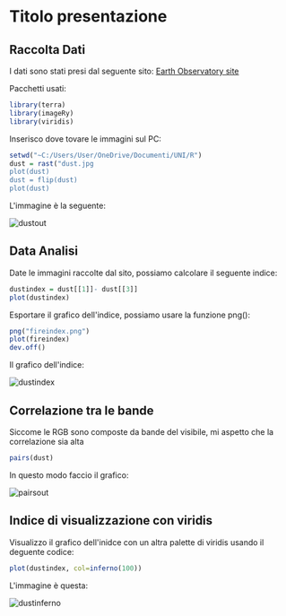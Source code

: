 # Titolo presentazione 
## Raccolta Dati

I dati sono stati presi dal seguente sito:  [Earth Observatory site](https://earthobservatory.nasa.gov/)

Pacchetti usati:
``` r
library(terra)
library(imageRy)
library(viridis)
```

Inserisco dove tovare le immagini sul PC:
``` r
setwd("~C:/Users/User/OneDrive/Documenti/UNI/R")
dust = rast("dust.jpg
plot(dust)
dust = flip(dust)
plot(dust)
```

L'immagine è la seguente:

![dustout](https://github.com/user-attachments/assets/c9e950e6-05ad-463c-89bc-b2d81a808b7d)

## Data Analisi

Date le immagini raccolte dal sito, possiamo calcolare il seguente indice: 
``` r
dustindex = dust[[1]]- dust[[3]]
plot(dustindex)
```

Esportare il grafico dell'indice, possiamo usare la funzione png():
``` r
png("fireindex.png")
plot(fireindex)
dev.off()
```

Il grafico dell'indice:

![dustindex](https://github.com/user-attachments/assets/1d99d740-0f43-4f7a-b50f-a0ddb78321fe)

## Correlazione tra le bande

Siccome le RGB sono composte da bande del visibile, mi aspetto che la correlazione sia alta
``` r
pairs(dust)
```
In questo modo faccio il grafico:

![pairsout](https://github.com/user-attachments/assets/c16c84dd-dc4f-42f9-be48-75a9d3b17a4e)

## Indice di visualizzazione con viridis
Visualizzo il grafico dell'inidce con un altra palette di viridis usando il deguente codice:
``` r
plot(dustindex, col=inferno(100))
```

L'immagine è questa:

![dustinferno](https://github.com/user-attachments/assets/f871cc40-afb8-4d0b-9ce0-b3d6bcb7ace0)
